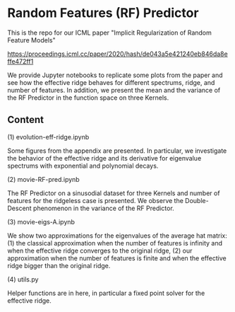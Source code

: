 # Random Features (RF) Predictor

This is the repo for our ICML paper "Implicit Regularization of Random Feature Models"

https://proceedings.icml.cc/paper/2020/hash/de043a5e421240eb846da8effe472ff1

We provide Jupyter notebooks to replicate some plots from the paper and see how the effective ridge behaves for different spectrums, ridge, and number of features. In addition, we present the mean and the variance of the RF Predictor in the function space on three Kernels.

## Content

(1) evolution-eff-ridge.ipynb

Some figures from the appendix are presented. In particular, we investigate the behavior of the effective ridge and its derivative for eigenvalue spectrums with exponential and polynomial decays.

(2) movie-RF-pred.ipynb

The RF Predictor on a sinusodial dataset for three Kernels and number of features for the ridgeless case is presented. We observe the Double-Descent phenomenon in the variance of the RF Predictor.  

(3) movie-eigs-A.ipynb

We show two approximations for the eigenvalues of the average hat matrix: (1) the classical approximation when the number of features is infinity and when the effective ridge converges to the original ridge, (2) our approximation when the number of features is finite and when the effective ridge bigger than the original ridge.

(4) utils.py

Helper functions are in here, in particular a fixed point solver for the effective ridge.
